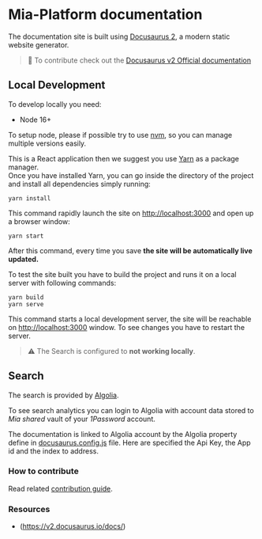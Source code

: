 # Mia-Platform documentation

The documentation site is built using [Docusaurus 2](https://v2.docusaurus.io/), a modern static website generator.

> :memo: To contribute check out the [Docusaurus v2 Official documentation](https://v2.docusaurus.io/docs/)

## Local Development

To develop locally you need:

- Node 16+

To setup node, please if possible try to use [nvm][nvm], so you can manage
multiple versions easily.

This is a React application then we suggest you use [Yarn](https://yarnpkg.com/getting-started/install) as a package manager.  
Once you have installed Yarn, you can go inside
the directory of the project and install all dependencies simply running:

```shell
yarn install
```

This command rapidly launch the site on <http://localhost:3000> and open up a browser window:

```shell
yarn start
```

After this command, every time you save **the site will be automatically live updated.**

To test the site built you have to build the project and runs it on a local server with following commands:

```shell
yarn build
yarn serve
```

This command starts a local development server, the site will be reachable on <http://localhost:3000> window. To see changes you have to restart the server.

> :warning: The Search is configured to **not working locally**.  

## Search

The search is provided by [Algolia](https://www.algolia.com/).

To see search analytics you can login to Algolia with account data stored to *Mia shared* vault of your *1Password* account.

The documentation is linked to Algolia account by the Algolia property define in [docusaurus.config.js](docusaurus.config.js) file. Here are specified the Api Key, the App id and the index to address.

### How to contribute

Read related [contribution guide](/CONTRIBUTING.MD).

### Resources

- (<https://v2.docusaurus.io/docs/>)

[nvm]: https://github.com/creationix/nvm
